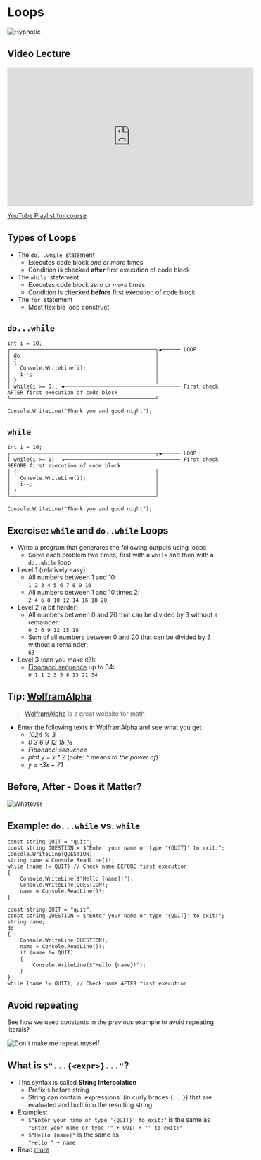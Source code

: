 # Loops

![Hypnotic](https://64.media.tumblr.com/5f507b2deaa1fedf531636ed8cd95dfa/61d92977df3924b4-59/s500x750/274e24800946c366e6b934f3abfdca5516d6f205.gifv)


## Video Lecture

<iframe width="560" height="315" src="https://www.youtube.com/embed/sQ48jTCPgqI" title="YouTube video player" frameborder="0" allow="accelerometer; autoplay; clipboard-write; encrypted-media; gyro<span translate="no">&nbsp;scope&nbsp;</span>; picture-in-picture" allowfullscreen></iframe>

[YouTube Playlist for course](https://youtube.com/playlist?list=PLhGL9p3BWHwsJN6kbQPOVZpEw2NXQXZQN)


## Types of Loops

* The <!-- .element: class="fragment" --> `do...while` <span translate="no">&nbsp;statement&nbsp;</span>
  * Executes code block *one or more* times
  * Condition is checked **after** first execution of code block
* The <!-- .element: class="fragment" --> `while` <span translate="no">&nbsp;statement&nbsp;</span>
  * Executes code block *zero or more* times
  * Condition is checked **before** first execution of code block
* The <!-- .element: class="fragment" --> `for` <span translate="no">&nbsp;statement&nbsp;</span>
  * Most flexible loop construct


## `do...while`

```cs[|2-9|8]
int i = 10;
┌──────────────────────────────────────────────┐◄────── LOOP
│ do                                           │
│ {                                            │
│   Console.WriteLine(i);                      │
│   i--;                                       │
│ }                                            │
│ while(i >= 0); ◄───────────────────────────────────── First check AFTER first execution of code block
└──────────────────────────────────────────────┘        

Console.WriteLine("Thank you and good night");
```


## `while`

```cs[|2-8|3]
int i = 10;
┌──────────────────────────────────────────────┐◄────── LOOP
│ while(i >= 0)  ◄───────────────────────────────────── First check BEFORE first execution of code block
│ {                                            │
│   Console.WriteLine(i);                      │
│   i--;                                       │
│ }                                            │
└──────────────────────────────────────────────┘        

Console.WriteLine("Thank you and good night");
```


## Exercise: `while` and `do..while` Loops

* Write <!-- .element: class="fragment" --> a program that generates the following outputs using loops
  * Solve each problem two times, first with a `while` and then with a `do..while` loop
* Level <!-- .element: class="fragment" --> 1 (relatively easy):
  * All numbers between 1 and 10:<br/>
    `1 2 3 4 5 6 7 8 9 10`
  * All numbers between 1 and 10 times 2:<br/>
    `2 4 6 8 10 12 14 16 18 20`
* Level <!-- .element: class="fragment" --> 2 (a bit harder):
  * All numbers between 0 and 20 that can be divided by 3 without a remainder:<br/>
    `0 3 6 9 12 15 18`
  * Sum of all numbers between 0 and 20 that can be divided by 3 without a remainder:<br/>
    `63`
* Level <!-- .element: class="fragment" --> 3 (can you make it?):
  * [Fibonacci sequence](https://en.wikipedia.org/wiki/Fibonacci_number) up to 34:<br/>
    `0 1 1 2 3 5 8 13 21 34`


## Tip: [WolframAlpha](https://www.wolframalpha.com/)

> [WolframAlpha](https://www.wolframalpha.com/) is a great website for math

* Enter <!-- .element: class="fragment" --> the following texts in WolframAlpha and see what you get
  * *1024 % 3*
  * *0 3 6 9 12 15 18*
  * *Fibonacci sequence*
  * *plot y = x ^ 2*  (note: `^` means *to the power of*)
  * *y = -3x + 21*


## Before, After - Does it Matter?

![Whatever](https://i.pinimg.com/originals/90/ed/c9/90edc9255ad708e15e88586eb7703007.gif)


## Example: `do...while` vs. `while`

```cs[|5]
const string QUIT = "quit";
const string QUESTION = $"Enter your name or type '{QUIT}' to exit:";
Console.WriteLine(QUESTION);
string name = Console.ReadLine()!;
while (name != QUIT) // Check name BEFORE first execution
{
    Console.WriteLine($"Hello {name}!");
    Console.WriteLine(QUESTION);
    name = Console.ReadLine()!;
}
```
<!-- .element: class="fragment" -->

```cs[|4,13]
const string QUIT = "quit";
const string QUESTION = $"Enter your name or type '{QUIT}' to exit:";
string name;
do
{
    Console.WriteLine(QUESTION);
    name = Console.ReadLine()!;
    if (name != QUIT)
    {
        Console.WriteLine($"Hello {name}!");
    }
}
while (name != QUIT); // Check name AFTER first execution
```
<!-- .element: class="fragment" -->


## Avoid repeating

See how we used constants in the previous example to avoid repeating literals?

![Don't make me repeat myself](https://memegenerator.net/img/instances/47652559/dont-make-me-repeat-myself.jpg)


## What is `$"...{<expr>}..."`?

* This <!-- .element: class="fragment" --> syntax is called **String Interpolation**
  * Prefix `$` before string
  * String can contain <span translate="no">&nbsp;expressions&nbsp;</span> (in curly braces `{...}`) that are evaluated and built into the resulting string
* Examples: <!-- .element: class="fragment" -->
  * `$"Enter your name or type '{QUIT}' to exit:"` is the same as <br/> `"Enter your name or type '" + QUIT + "' to exit:"`
  * `$"Hello {name}"` is the same as <br/> `"Hello " + name`
* Read <!-- .element: class="fragment" --> [more](https://docs.microsoft.com/en-us/dotnet/csharp/language-reference/tokens/interpolated)

